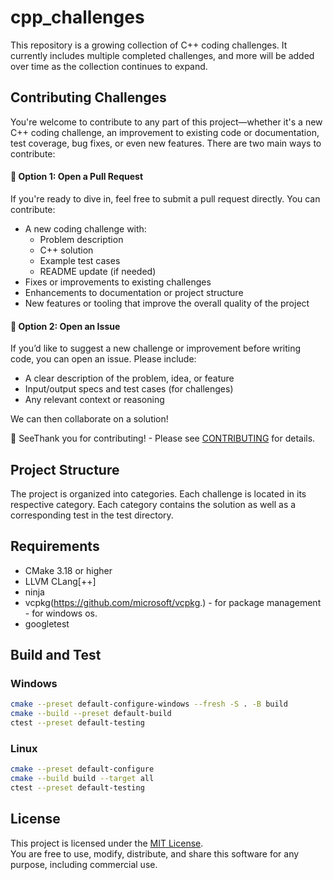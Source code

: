 # cpp_challenges

This repository is a growing collection of C++ coding challenges. It currently includes multiple completed challenges, and more will be added over time as the collection continues to expand.

## Contributing Challenges
You're welcome to contribute to any part of this project—whether it's a new C++ coding challenge, an improvement to existing code or documentation, test coverage, bug fixes, or even new features.
There are two main ways to contribute:
#### 🚀 Option 1: Open a Pull Request  
If you're ready to dive in, feel free to submit a pull request directly. You can contribute:
- A new coding challenge with:
  - Problem description  
  - C++ solution  
  - Example test cases  
  - README update (if needed)
- Fixes or improvements to existing challenges  
- Enhancements to documentation or project structure  
- New features or tooling that improve the overall quality of the project

#### 📝 Option 2: Open an Issue  
If you’d like to suggest a new challenge or improvement before writing code, you can open an issue. Please include:
- A clear description of the problem, idea, or feature  
- Input/output specs and test cases (for challenges)  
- Any relevant context or reasoning  

We can then collaborate on a solution!

📄 SeeThank you for contributing! - Please see [CONTRIBUTING](CONTRIBUTING.md) for details.


## Project Structure

The project is organized into categories.
Each challenge is located in its respective category. Each category contains the solution as well as a corresponding test in the test directory.

## Requirements

- CMake 3.18 or higher
- LLVM CLang[++]
- ninja
- vcpkg(https://github.com/microsoft/vcpkg.) - for package management - for windows os.
- googletest

## Build and Test

### Windows
 ```bash
cmake --preset default-configure-windows --fresh -S . -B build
cmake --build --preset default-build
ctest --preset default-testing
```

### Linux
```bash
cmake --preset default-configure
cmake --build build --target all
ctest --preset default-testing
 ```

## License
This project is licensed under the [MIT License](LICENSE).  
You are free to use, modify, distribute, and share this software for any purpose, including commercial use.
